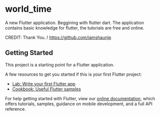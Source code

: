 # world_time

A new Flutter application. Beggining with flutter dart.
The application contains basic knowledge for flutter, the tutorials are free and online.

CREDIT:
Thank You..!
https://github.com/iamshaunjp

## Getting Started

This project is a starting point for a Flutter application.

A few resources to get you started if this is your first Flutter project:

- [Lab: Write your first Flutter app](https://flutter.dev/docs/get-started/codelab)
- [Cookbook: Useful Flutter samples](https://flutter.dev/docs/cookbook)

For help getting started with Flutter, view our
[online documentation](https://flutter.dev/docs), which offers tutorials,
samples, guidance on mobile development, and a full API reference.
